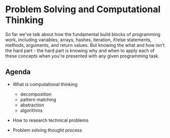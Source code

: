 # Problem Solving and Computational Thinking

So far we've talk about how the fundamental build blocks of programming work, including variables, arrays, hashes, iteration, if/else statements, methods, arguments, and return values. But knowing the what and how isn't the hard part - the hard part is knowing why and when to apply each of these concepts when you're presented with any given programming task.

## Agenda
* What is computational thinking
  * decomposition
  * pattern matching
  * abstraction
  * algorithms

* How to research technical problems
* Problem solving thought process

